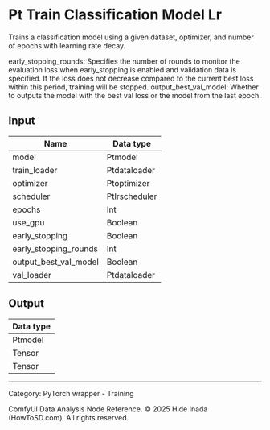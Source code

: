 # Pt Train Classification Model Lr
Trains a classification model using a given dataset, optimizer, and number of epochs with learning rate decay.  

early_stopping_rounds: Specifies the number of rounds to monitor the evaluation loss when early_stopping is enabled and validation data is specified. If the loss does not decrease compared to the current best loss within this period, training will be stopped.
output_best_val_model: Whether to outputs the model with the best val loss or the model from the last epoch.

## Input
| Name | Data type |
|---|---|
| model | Ptmodel |
| train_loader | Ptdataloader |
| optimizer | Ptoptimizer |
| scheduler | Ptlrscheduler |
| epochs | Int |
| use_gpu | Boolean |
| early_stopping | Boolean |
| early_stopping_rounds | Int |
| output_best_val_model | Boolean |
| val_loader | Ptdataloader |

## Output
| Data type |
|---|
| Ptmodel |
| Tensor |
| Tensor |

<HR>
Category: PyTorch wrapper - Training

ComfyUI Data Analysis Node Reference. © 2025 Hide Inada (HowToSD.com). All rights reserved.
